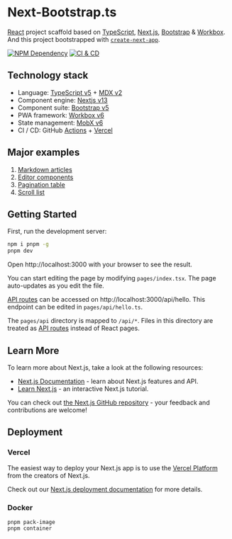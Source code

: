 # Next-Bootstrap.ts

[React][1] project scaffold based on [TypeScript][2], [Next.js][3], [Bootstrap][4] & [Workbox][5]. And this project bootstrapped with [`create-next-app`][6].

[![NPM Dependency](https://david-dm.org/idea2app/next-bootstrap-ts.svg)][7]
[![CI & CD](https://github.com/idea2app/Next-Bootstrap-ts/actions/workflows/main.yml/badge.svg)][8]

## Technology stack

- Language: [TypeScript v5][2] + [MDX v2][10]
- Component engine: [Nextjs v13][3]
- Component suite: [Bootstrap v5][4]
- PWA framework: [Workbox v6][5]
- State management: [MobX v6][9]
- CI / CD: GitHub [Actions][11] + [Vercel][12]

## Major examples

1. [Markdown articles](pages/article/)
2. [Editor components](pages/component.tsx)
3. [Pagination table](pages/pagination.tsx)
4. [Scroll list](pages/scroll-list.tsx)

## Getting Started

First, run the development server:

```bash
npm i pnpm -g
pnpm dev
```

Open http://localhost:3000 with your browser to see the result.

You can start editing the page by modifying `pages/index.tsx`. The page auto-updates as you edit the file.

[API routes][13] can be accessed on http://localhost:3000/api/hello. This endpoint can be edited in `pages/api/hello.ts`.

The `pages/api` directory is mapped to `/api/*`. Files in this directory are treated as [API routes][13] instead of React pages.

## Learn More

To learn more about Next.js, take a look at the following resources:

- [Next.js Documentation][14] - learn about Next.js features and API.
- [Learn Next.js][15] - an interactive Next.js tutorial.

You can check out [the Next.js GitHub repository][16] - your feedback and contributions are welcome!

## Deployment

### Vercel

The easiest way to deploy your Next.js app is to use the [Vercel Platform][12] from the creators of Next.js.

Check out our [Next.js deployment documentation][17] for more details.

### Docker

```shell
pnpm pack-image
pnpm container
```

[1]: https://react.dev/
[2]: https://www.typescriptlang.org/
[3]: https://nextjs.org/
[4]: https://getbootstrap.com/
[5]: https://developers.google.com/web/tools/workbox
[6]: https://github.com/vercel/next.js/tree/canary/packages/create-next-app
[7]: https://david-dm.org/idea2app/next-bootstrap-ts
[8]: https://github.com/idea2app/Next-Bootstrap-ts/actions/workflows/main.yml
[9]: https://github.com/mobxjs/mobx/tree/mobx4and5/docs
[10]: https://mdxjs.com/
[11]: https://github.com/features/actions
[12]: https://vercel.com/new?utm_medium=default-template&filter=next.js&utm_source=create-next-app&utm_campaign=create-next-app-readme
[13]: https://nextjs.org/docs/api-routes/introduction
[14]: https://nextjs.org/docs
[15]: https://nextjs.org/learn
[16]: https://github.com/vercel/next.js/
[17]: https://nextjs.org/docs/deployment
